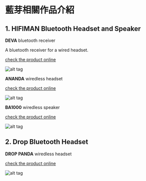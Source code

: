
# 藍芽相關作品介紹

## 1. HIFIMAN Bluetooth Headset and Speaker

**DEVA** bluetooth receiver

A bluetooth receiver for a wired headset.

[check the product online](https://hifiman.com/products/detail/302)

![alt tag](https://i.imgur.com/ynskBp9.jpg)

**ANANDA** wiredless headset

[check the product online](https://hifiman.com/products/detail/290)

![alt tag](https://i.imgur.com/k3Deqd5.jpg)

**BA1000** wiredless speaker

[check the product online](https://www.twice.com/product/canjam-2019-hifiman-ba1000-ananda-bt)

![alt tag](https://i.imgur.com/LD5gubo.jpg)

## 2. Drop Bluetooth Headset

**DROP PANDA** wiredless headset

[check the product online](https://drop.com/buy/drop-wireless-headphones/story)

![alt tag](https://imgur.com/2KfChkx)


  
